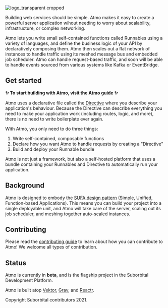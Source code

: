 ![logo_transparent cropped](https://user-images.githubusercontent.com/5942370/97611488-a10ea580-19ec-11eb-9178-a6b17c151230.png)

Building web services should be simple. Atmo makes it easy to create a powerful server application wihout needing to worry about scalability, infrastructure, or complex networking.

Atmo lets you write small self-contained functions called Runnables using a variety of languages, and define the business logic of your API by declaratively composing them. Atmo then scales out a flat network of instances to handle traffic using its meshed message bus and embedded job scheduler. Atmo can handle request-based traffic, and soon will be able to handle events sourced from various systems like Kafka or EventBridge.

## Get started

**✨ To start building with Atmo, visit the [Atmo guide](https://atmo.suborbital.dev) ✨**

Atmo uses a declarative file called the [Directive](https://atmo.suborbital.dev/concepts/the-directive) where you describe your application's behaviour. Because the Directive can describe everything you need to make your application work (including routes, logic, and more), there is no need to write boilerplate ever again.

With Atmo, you only need to do three things:
1. Write self-contained, composable functions
2. Declare how you want Atmo to handle requests by creating a "Directive"
3. Build and deploy your Runnable bundle

Atmo is not just a framework, but also a self-hosted platform that uses a bundle containing your Runnables and Directive to automatically run your application.

## Background

Atmo is designed to embody the [SUFA design pattern](https://blog.suborbital.dev/building-a-better-monolith) (Simple, Unified, Function-based Applications). This means you can build your project into a single deployable unit, and Atmo will take care of the server, scaling out its job scheduler, and meshing together auto-scaled instances.

## Contributing

Please read the [contributing guide](./CONTRIBUTING.md) to learn about how you can contribute to Atmo! We welcome all types of contribution.

## Status
Atmo is currently in **beta**, and is the flagship project in the Suborbital Development Platform.

Atmo is built atop [Vektor](https://github.com/suborbital/vektor), [Grav](https://github.com/suborbital/grav), and [Reactr](https://github.com/suborbital/reactr).

Copyright Suborbital contributors 2021.
